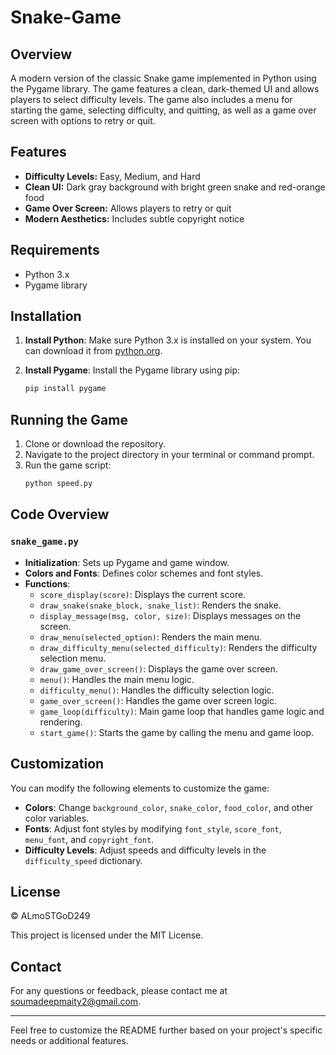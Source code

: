 # Snake-Game

## Overview
A modern version of the classic Snake game implemented in Python using the Pygame library. The game features a clean, dark-themed UI and allows players to select difficulty levels. The game also includes a menu for starting the game, selecting difficulty, and quitting, as well as a game over screen with options to retry or quit.

## Features
- **Difficulty Levels:** Easy, Medium, and Hard
- **Clean UI:** Dark gray background with bright green snake and red-orange food
- **Game Over Screen:** Allows players to retry or quit
- **Modern Aesthetics:** Includes subtle copyright notice

## Requirements
- Python 3.x
- Pygame library

## Installation
1. **Install Python**: Make sure Python 3.x is installed on your system. You can download it from [python.org](https://www.python.org/downloads/).

2. **Install Pygame**: Install the Pygame library using pip:
   ```bash
   pip install pygame
   ```

## Running the Game
1. Clone or download the repository.
2. Navigate to the project directory in your terminal or command prompt.
3. Run the game script:
   ```bash
   python speed.py
   ```

## Code Overview

### `snake_game.py`
- **Initialization**: Sets up Pygame and game window.
- **Colors and Fonts**: Defines color schemes and font styles.
- **Functions**:
  - `score_display(score)`: Displays the current score.
  - `draw_snake(snake_block, snake_list)`: Renders the snake.
  - `display_message(msg, color, size)`: Displays messages on the screen.
  - `draw_menu(selected_option)`: Renders the main menu.
  - `draw_difficulty_menu(selected_difficulty)`: Renders the difficulty selection menu.
  - `draw_game_over_screen()`: Displays the game over screen.
  - `menu()`: Handles the main menu logic.
  - `difficulty_menu()`: Handles the difficulty selection logic.
  - `game_over_screen()`: Handles the game over screen logic.
  - `game_loop(difficulty)`: Main game loop that handles game logic and rendering.
  - `start_game()`: Starts the game by calling the menu and game loop.

## Customization
You can modify the following elements to customize the game:
- **Colors**: Change `background_color`, `snake_color`, `food_color`, and other color variables.
- **Fonts**: Adjust font styles by modifying `font_style`, `score_font`, `menu_font`, and `copyright_font`.
- **Difficulty Levels**: Adjust speeds and difficulty levels in the `difficulty_speed` dictionary.

## License
© ALmoSTGoD249

This project is licensed under the MIT License. 

## Contact
For any questions or feedback, please contact me at [soumadeepmaity2@gmail.com](mailto:soumadeepmaity2@gmail.com).

---

Feel free to customize the README further based on your project's specific needs or additional features.
